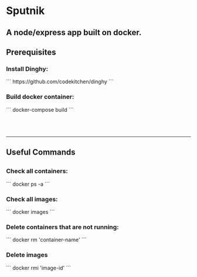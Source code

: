 # Sputnik
<h2>A node/express app built on docker.</h2>

<h2>Prerequisites</h2>
<h3>Install Dinghy:</h3>
```
https://github.com/codekitchen/dinghy
```

<h3>Build docker container:</h3>
```
docker-compose build
```


<br>
<br>
<br>
<br>
<hr>
<h2>Useful Commands<h2>
<h3>Check all containers:</h3>
```
docker ps -a
```

<h3>Check all images:</h3>
```
docker images
```

<h3>Delete containers that are not running:</h3>
```
docker rm 'container-name'
```

<h3>Delete images</h3>
```
docker rmi 'image-id'
```
